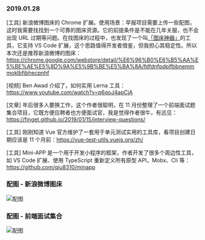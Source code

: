 ### 2019.01.28

[工具] 新浪微博图床的 Chrome 扩展。使用场景：早报项目需要上传一些配图，这时我需要找找到一个可靠的图床资源。它的前提条件是不能在几年关服，也不会出现 URL 过期等问题。在找图床的过程中，也发现了一个叫[「图床神器」](https://juejin.im/post/5c3b3bb8f265da612c5e1765)的工具，它支持 VS Code 扩展，这个思路值得开发者借鉴，但我担心其稳定性。所以本次还是推荐新浪微博的图床：<https://chrome.google.com/webstore/detail/%E6%96%B0%E6%B5%AA%E5%BE%AE%E5%8D%9A%E5%9B%BE%E5%BA%8A/fdfdnfpdplfbbnemmmoklbfjbhecpnhf>

[视频] Ben Awad 介绍了，如何实用 Lerna 工具：<https://www.youtube.com/watch?v=p6qoJ4apCjA> 

[文章] 年后很多人要换工作，这个作者很聪明，在 11 月份整理了一个前端面试题集合项目，它既方便应聘者也方便面试官，我是觉得作者很牛，有远见：<https://finget.github.io/2019/01/15/interview-questions/> 

[工具] 刚刚知道 Vue 官方维护了一套用于单元测试实用的工具库，看项目创建日期应该是 11 个月前：<https://vue-test-utils.vuejs.org/zh/> 

[工具] Mini-APP 是一个用于开发小程序的框架，作者开发了很多个周边性工具，如 VS Code 扩展、使用 TypeScript 重新定义所有原型 API，Mobx、Cli 等：<https://github.com/qiu8310/minapp> 

### 配图 - 新浪微博图床
![配图](https://lh3.googleusercontent.com/BaUBryi7WoJToAFt8-ehmJFBpD4oyZwsoKs2kgkTt35EZKK8-8ibmjXxKK-252UaX2y3iIaQJw=w640-h400-e365)

### 配图 - 前端面试集合
![配图](http://ww1.sinaimg.cn/large/62bfa70bly1fzm45iv0enj22801cqk6d.jpg)
